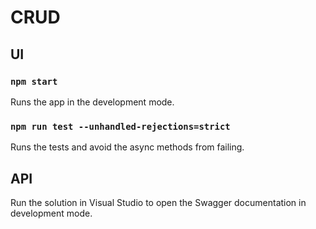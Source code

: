 # CRUD

## UI

### `npm start`

Runs the app in the development mode.

### `npm run test --unhandled-rejections=strict`

Runs the tests and avoid the async methods from failing.

## API

Run the solution in Visual Studio to open the Swagger documentation in development mode.
